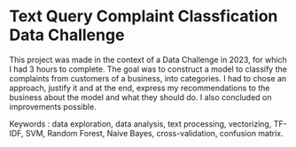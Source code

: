 # Text Query Complaint Classfication Data Challenge

This project was made in the context of a Data Challenge in 2023, for which I had 3 hours to complete. The goal was to construct a model to classify the complaints from customers of a business, into categories. I had to chose an approach, justify it and at the end, express my recommendations to the business about the model and what they should do. I also concluded on improvements possible.

Keywords : data exploration, data analysis, text processing, vectorizing, TF-IDF, SVM, Random Forest, Naive Bayes, cross-validation, confusion matrix. 
